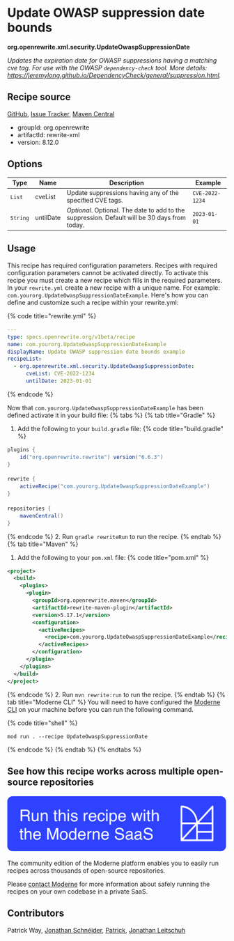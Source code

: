 # Update OWASP suppression date bounds

**org.openrewrite.xml.security.UpdateOwaspSuppressionDate**

_Updates the expiration date for OWASP suppressions having a matching cve tag. For use with the OWASP `dependency-check` tool. More details: https://jeremylong.github.io/DependencyCheck/general/suppression.html._

## Recipe source

[GitHub](https://github.com/openrewrite/rewrite/blob/main/rewrite-xml/src/main/java/org/openrewrite/xml/security/UpdateOwaspSuppressionDate.java), [Issue Tracker](https://github.com/openrewrite/rewrite/issues), [Maven Central](https://central.sonatype.com/artifact/org.openrewrite/rewrite-xml/8.12.0/jar)

* groupId: org.openrewrite
* artifactId: rewrite-xml
* version: 8.12.0

## Options

| Type | Name | Description | Example |
| -- | -- | -- | -- |
| `List` | cveList | Update suppressions having any of the specified CVE tags. | `CVE-2022-1234` |
| `String` | untilDate | *Optional*. Optional. The date to add to the suppression. Default will be 30 days from today. | `2023-01-01` |


## Usage

This recipe has required configuration parameters. Recipes with required configuration parameters cannot be activated directly. To activate this recipe you must create a new recipe which fills in the required parameters. In your `rewrite.yml` create a new recipe with a unique name. For example: `com.yourorg.UpdateOwaspSuppressionDateExample`.
Here's how you can define and customize such a recipe within your rewrite.yml:

{% code title="rewrite.yml" %}
```yaml
---
type: specs.openrewrite.org/v1beta/recipe
name: com.yourorg.UpdateOwaspSuppressionDateExample
displayName: Update OWASP suppression date bounds example
recipeList:
  - org.openrewrite.xml.security.UpdateOwaspSuppressionDate:
      cveList: CVE-2022-1234
      untilDate: 2023-01-01
```
{% endcode %}

Now that `com.yourorg.UpdateOwaspSuppressionDateExample` has been defined activate it in your build file:
{% tabs %}
{% tab title="Gradle" %}
1. Add the following to your `build.gradle` file:
{% code title="build.gradle" %}
```groovy
plugins {
    id("org.openrewrite.rewrite") version("6.6.3")
}

rewrite {
    activeRecipe("com.yourorg.UpdateOwaspSuppressionDateExample")
}

repositories {
    mavenCentral()
}
```
{% endcode %}
2. Run `gradle rewriteRun` to run the recipe.
{% endtab %}
{% tab title="Maven" %}
1. Add the following to your `pom.xml` file:
{% code title="pom.xml" %}
```xml
<project>
  <build>
    <plugins>
      <plugin>
        <groupId>org.openrewrite.maven</groupId>
        <artifactId>rewrite-maven-plugin</artifactId>
        <version>5.17.1</version>
        <configuration>
          <activeRecipes>
            <recipe>com.yourorg.UpdateOwaspSuppressionDateExample</recipe>
          </activeRecipes>
        </configuration>
      </plugin>
    </plugins>
  </build>
</project>
```
{% endcode %}
2. Run `mvn rewrite:run` to run the recipe.
{% endtab %}
{% tab title="Moderne CLI" %}
You will need to have configured the [Moderne CLI](https://docs.moderne.io/moderne-cli/cli-intro) on your machine before you can run the following command.

{% code title="shell" %}
```shell
mod run . --recipe UpdateOwaspSuppressionDate
```
{% endcode %}
{% endtab %}
{% endtabs %}

## See how this recipe works across multiple open-source repositories

[![Moderne Link Image](/.gitbook/assets/ModerneRecipeButton.png)](https://app.moderne.io/recipes/org.openrewrite.xml.security.UpdateOwaspSuppressionDate)

The community edition of the Moderne platform enables you to easily run recipes across thousands of open-source repositories.

Please [contact Moderne](https://moderne.io/product) for more information about safely running the recipes on your own codebase in a private SaaS.

## Contributors
Patrick Way, [Jonathan Schnéider](mailto:jkschneider@gmail.com), [Patrick](mailto:patway99@gmail.com), [Jonathan Leitschuh](mailto:jonathan.leitschuh@gmail.com)
